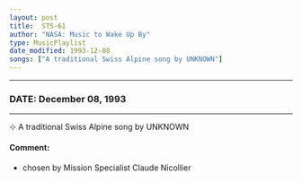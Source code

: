 ```yaml
---
layout: post
title:  STS-61
author: "NASA: Music to Wake Up By"
type: MusicPlaylist
date_modified: 1993-12-08
songs: ["A traditional Swiss Alpine song by UNKNOWN"]
---
```


----
### DATE: December 08, 1993
----
⊹ A traditional Swiss Alpine song by UNKNOWN

#### Comment:
* chosen by Mission Specialist Claude Nicollier



<br/>
<center>
	<a target="_blank"
	   href="https://twitter.com/intent/tweet?hashtags=Space,NASA,Playlist,NASAWakeupCalls,SpaceProgram&text={{ page.author}}, '{{ page.songs.first }}' {{ page.title }}, {{ page.date | date: '%B %d, %Y' }}. {{ site.url }}{{ page.url }} @nasawakeupcalls">
	   <i class="fab fa-twitter" alt="Tweet this page" style="font-size: 1.3em;"></i>
	</a>
	&nbsp; 	<i class="fas fa-user-astronaut" style="font-size: 1.5em;"></i> &nbsp;
    <a type="amzn" search="'A traditional Swiss Alpine song by UNKNOWN'" category="popular music">
        <i class="fab fa-amazon" style="font-size: 1.3em;"></i>
    </a>
</center>
